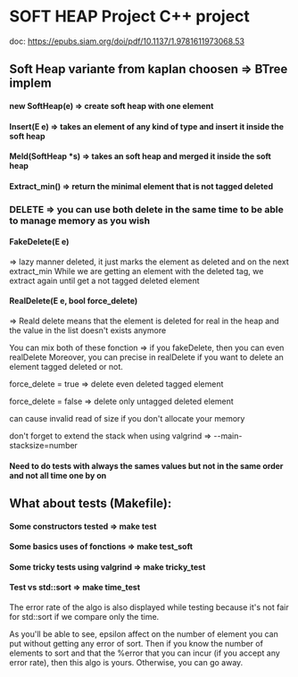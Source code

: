 # SOFT HEAP Project C++ project 
doc: https://epubs.siam.org/doi/pdf/10.1137/1.9781611973068.53

## Soft Heap variante from kaplan choosen => BTree implem

#### new SoftHeap<E>(e) => create soft heap with one element

#### Insert(E e) => takes an element of any kind of type and insert it inside the soft heap

#### Meld(SoftHeap<E> *s) => takes an soft heap and merged it inside the soft heap

#### Extract_min() => return the minimal element that is not tagged deleted

### DELETE => you can use both delete in the same time to be able to manage memory as you wish

#### FakeDelete(E e) 
=> lazy manner deleted, it just marks the element as deleted and on the next extract_min
While we are getting an element with the deleted tag, we extract again until get a not tagged deleted element

#### RealDelete(E e, bool force_delete) 
=> Reald delete means that the element is deleted for real in the heap and the value in the list doesn't exists anymore


You can mix both of these fonction => if you fakeDelete, then you can even realDelete
Moreover, you can precise in realDelete if you want to delete an element tagged deleted or not.

force_delete = true => delete even deleted tagged element

force_delete = false => delete only untagged deleted element

can cause invalid read of size if you don't allocate your memory

don't forget to extend the stack when using valgrind => --main-stacksize=number

#### Need to do tests with always the sames values but not in the same order and not all time one by on

## What about tests (Makefile):

#### Some constructors tested => make test

#### Some basics uses of fonctions => make test_soft

#### Some tricky tests using valgrind => make tricky_test

#### Test vs std::sort => make time_test
The error rate of the algo is also displayed while testing because it's not fair for std::sort if we compare
only the time.

As you'll be able to see, epsilon affect on the number of element you can put without getting any error of sort.
Then if you know the number of elements to sort and that the %error that you can incur (if you accept any error rate),
then this algo is yours.
Otherwise, you can go away.


